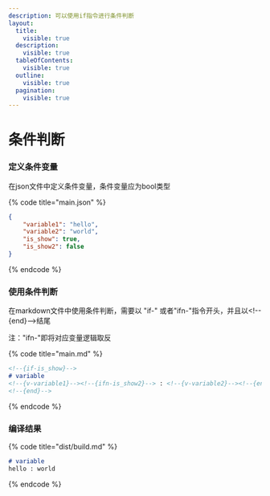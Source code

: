 ```yaml
---
description: 可以使用if指令进行条件判断
layout:
  title:
    visible: true
  description:
    visible: true
  tableOfContents:
    visible: true
  outline:
    visible: true
  pagination:
    visible: true
---
```


# 条件判断

### 定义条件变量

在json文件中定义条件变量，条件变量应为bool类型

{% code title="main.json" %}
```json
{
    "variable1": "hello",
    "variable2": "world",
    "is_show": true,
    "is_show2": false
}
```
{% endcode %}

### 使用条件判断

在markdown文件中使用条件判断，需要以 "if-" 或者"ifn-"指令开头，并且以\<!--{end}-->结尾

注："ifn-"即将对应变量逻辑取反

{% code title="main.md" %}
```markdown
<!--{if-is_show}-->
# variable
<!--{v-variable1}--><!--{ifn-is_show2}--> : <!--{v-variable2}--><!--{end}-->
<!--{end}-->
```
{% endcode %}

### 编译结果

{% code title="dist/build.md" %}
```markdown
# variable
hello : world
```
{% endcode %}
